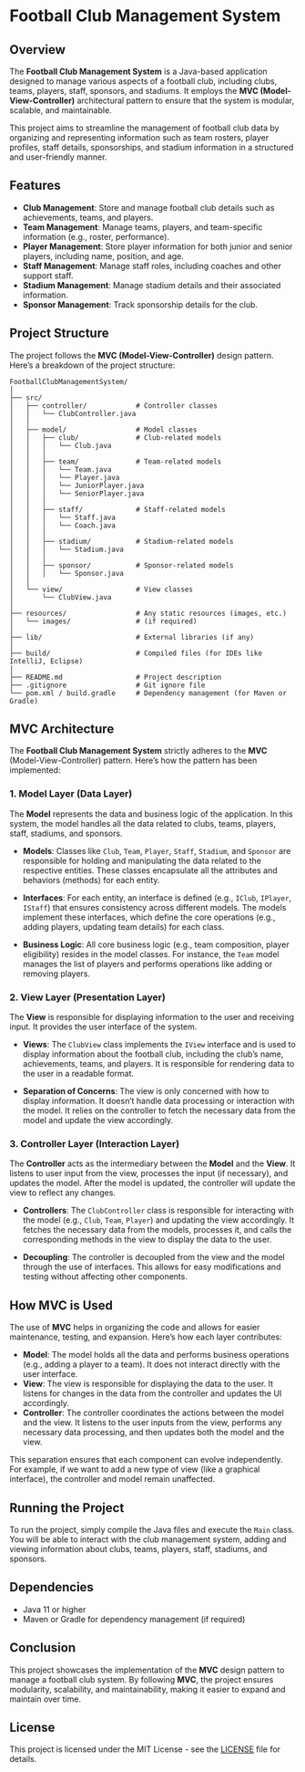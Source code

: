 # Football Club Management System

## Overview

The **Football Club Management System** is a Java-based application designed to manage various aspects of a football club, including clubs, teams, players, staff, sponsors, and stadiums. It employs the **MVC (Model-View-Controller)** architectural pattern to ensure that the system is modular, scalable, and maintainable.

This project aims to streamline the management of football club data by organizing and representing information such as team rosters, player profiles, staff details, sponsorships, and stadium information in a structured and user-friendly manner.

## Features

- **Club Management**: Store and manage football club details such as achievements, teams, and players.
- **Team Management**: Manage teams, players, and team-specific information (e.g., roster, performance).
- **Player Management**: Store player information for both junior and senior players, including name, position, and age.
- **Staff Management**: Manage staff roles, including coaches and other support staff.
- **Stadium Management**: Manage stadium details and their associated information.
- **Sponsor Management**: Track sponsorship details for the club.

## Project Structure

The project follows the **MVC (Model-View-Controller)** design pattern. Here’s a breakdown of the project structure:

```plaintext
FootballClubManagementSystem/
│
├── src/
│   ├── controller/            # Controller classes
│   │   └── ClubController.java
│   │
│   ├── model/                 # Model classes
│   │   ├── club/              # Club-related models
│   │   │   └── Club.java
│   │   │
│   │   ├── team/              # Team-related models
│   │   │   └── Team.java
│   │   │   └── Player.java
│   │   │   └── JuniorPlayer.java
│   │   │   └── SeniorPlayer.java
│   │   │
│   │   ├── staff/             # Staff-related models
│   │   │   └── Staff.java
│   │   │   └── Coach.java
│   │   │
│   │   ├── stadium/           # Stadium-related models
│   │   │   └── Stadium.java
│   │   │
│   │   ├── sponsor/           # Sponsor-related models
│   │   │   └── Sponsor.java
│   │
│   └── view/                  # View classes
│       └── ClubView.java
│
├── resources/                 # Any static resources (images, etc.)
│   └── images/                # (if required)
│
├── lib/                       # External libraries (if any)
│
├── build/                     # Compiled files (for IDEs like IntelliJ, Eclipse)
│
├── README.md                  # Project description
├── .gitignore                 # Git ignore file
└── pom.xml / build.gradle     # Dependency management (for Maven or Gradle)

```

## MVC Architecture

The **Football Club Management System** strictly adheres to the **MVC** (Model-View-Controller) pattern. Here’s how the pattern has been implemented:

### 1. **Model Layer (Data Layer)**

The **Model** represents the data and business logic of the application. In this system, the model handles all the data related to clubs, teams, players, staff, stadiums, and sponsors.

- **Models**: Classes like `Club`, `Team`, `Player`, `Staff`, `Stadium`, and `Sponsor` are responsible for holding and manipulating the data related to the respective entities. These classes encapsulate all the attributes and behaviors (methods) for each entity.
  
- **Interfaces**: For each entity, an interface is defined (e.g., `IClub`, `IPlayer`, `IStaff`) that ensures consistency across different models. The models implement these interfaces, which define the core operations (e.g., adding players, updating team details) for each class.

- **Business Logic**: All core business logic (e.g., team composition, player eligibility) resides in the model classes. For instance, the `Team` model manages the list of players and performs operations like adding or removing players.

### 2. **View Layer (Presentation Layer)**

The **View** is responsible for displaying information to the user and receiving input. It provides the user interface of the system.

- **Views**: The `ClubView` class implements the `IView` interface and is used to display information about the football club, including the club’s name, achievements, teams, and players. It is responsible for rendering data to the user in a readable format.

- **Separation of Concerns**: The view is only concerned with how to display information. It doesn’t handle data processing or interaction with the model. It relies on the controller to fetch the necessary data from the model and update the view accordingly.

### 3. **Controller Layer (Interaction Layer)**

The **Controller** acts as the intermediary between the **Model** and the **View**. It listens to user input from the view, processes the input (if necessary), and updates the model. After the model is updated, the controller will update the view to reflect any changes.

- **Controllers**: The `ClubController` class is responsible for interacting with the model (e.g., `Club`, `Team`, `Player`) and updating the view accordingly. It fetches the necessary data from the models, processes it, and calls the corresponding methods in the view to display the data to the user.

- **Decoupling**: The controller is decoupled from the view and the model through the use of interfaces. This allows for easy modifications and testing without affecting other components.

## How MVC is Used

The use of **MVC** helps in organizing the code and allows for easier maintenance, testing, and expansion. Here’s how each layer contributes:

- **Model**: The model holds all the data and performs business operations (e.g., adding a player to a team). It does not interact directly with the user interface.
- **View**: The view is responsible for displaying the data to the user. It listens for changes in the data from the controller and updates the UI accordingly.
- **Controller**: The controller coordinates the actions between the model and the view. It listens to the user inputs from the view, performs any necessary data processing, and then updates both the model and the view.

This separation ensures that each component can evolve independently. For example, if we want to add a new type of view (like a graphical interface), the controller and model remain unaffected.

## Running the Project

To run the project, simply compile the Java files and execute the `Main` class. You will be able to interact with the club management system, adding and viewing information about clubs, teams, players, staff, stadiums, and sponsors.

## Dependencies

- Java 11 or higher
- Maven or Gradle for dependency management (if required)

## Conclusion

This project showcases the implementation of the **MVC** design pattern to manage a football club system. By following **MVC**, the project ensures modularity, scalability, and maintainability, making it easier to expand and maintain over time.

## License

This project is licensed under the MIT License - see the [LICENSE](LICENSE) file for details.


